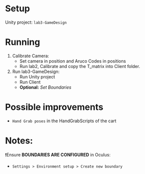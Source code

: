 # Setup
Unity project:
`lab3-GameDesign`

# Running
1. Calibrate Camera:
	- Set camera in position and Aruco Codes in positions
	- Run lab2, Calibrate and copy the T_matrix into Client folder.
2. Run lab3-GameDesign:
	- Run Unity project
	- Run Client
	- **Optional:** _Set Boundaries_

# Possible improvements
- `Hand Grab poses` in the HandGrabScripts of the cart

# Notes:
❗Ensure **BOUNDARIES ARE CONFIGURED** in Oculus:
- `Settings > Environment setup > Create new boundary`